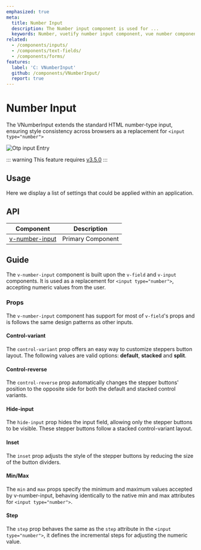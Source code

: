 ```yaml
---
emphasized: true
meta:
  title: Number Input
  description: The Number input component is used for ...
  keywords: Number, vuetify number input component, vue number component
related:
  - /components/inputs/
  - /components/text-fields/
  - /components/forms/
features:
  label: 'C: VNumberInput'
  github: /components/VNumberInput/
  report: true
---
```


# Number Input

The VNumberInput extends the standard HTML number-type input, ensuring style consistency across browsers as a replacement for `<input type="number">`

![Otp input Entry](https://cdn.vuetifyjs.com/docs/images/components/v-otp-input/v-otp-input-entry.png)

<page-features />

::: warning
This feature requires [v3.5.0](/introduction/roadmap/#v3-5)
:::

## Usage

Here we display a list of settings that could be applied within an application.

<usage name="v-number-input" />

<entry />

## API

| Component | Description |
| - | - |
| [v-number-input](/api/v-number-input/) | Primary Component |

<api-inline hide-links />

## Guide

The `v-number-input` component is built upon the `v-field` and `v-input` components. It is used as a replacement for `<input type="number">`, accepting numeric values from the user.

### Props

The `v-number-input` component has support for most of `v-field`'s props and is follows the same design patterns as other inputs.

#### Control-variant

The `control-variant` prop offers an easy way to customize steppers button layout. The following values are valid options: **default**, **stacked** and **split**.

<example file="v-number-input/prop-control-variant" />

#### Control-reverse

The `control-reverse` prop automatically changes the stepper buttons' position to the opposite side for both the default and stacked control variants.

<example file="v-number-input/prop-control-reverse" />

#### Hide-input

The `hide-input` prop hides the input field, allowing only the stepper buttons to be visible. These stepper buttons follow a stacked control-variant layout.

<example file="v-number-input/prop-hide-input" />

#### Inset

The `inset` prop adjusts the style of the stepper buttons by reducing the size of the button dividers.

<example file="v-number-input/prop-inset" />

#### Min/Max
The `min` and `max` props specify the minimum and maximum values accepted by v-number-input, behaving identically to the native min and max attributes for `<input type="number">`.

<example file="v-number-input/prop-min-max" />

#### Step
The `step` prop behaves the same as the `step` attribute in the `<input type="number">`, it defines the incremental steps for adjusting the numeric value.

<example file="v-number-input/prop-step" />